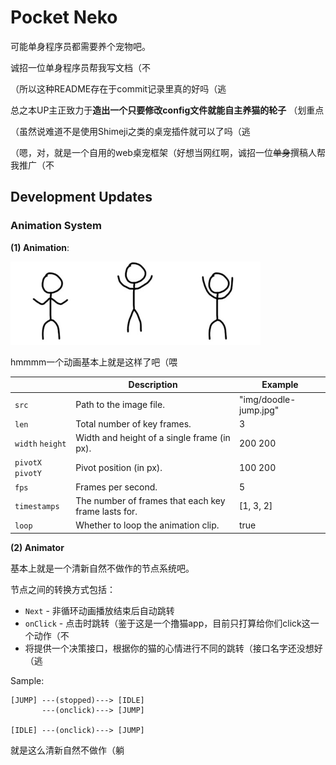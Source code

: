 # Pocket Neko
可能单身程序员都需要养个宠物吧。

诚招一位单身程序员帮我写文档（不

（所以这种README存在于commit记录里真的好吗（逃

总之本UP主正致力于**造出一个只要修改config文件就能自主养猫的轮子** （划重点

（虽然说难道不是使用Shimeji之类的桌宠插件就可以了吗（逃

（嗯，对，就是一个自用的web桌宠框架（好想当网红啊，诚招一位~~单身~~撰稿人帮我推广（不

## Development Updates

### Animation System
**(1) Animation**: 

<img src="img/doodle-jump.jpg" width="400">

hmmmm一个动画基本上就是这样了吧（喂

|| Description |Example|
|---|---|---|
|`src` | Path to the image file. | "img/doodle-jump.jpg" |
|`len` | Total number of key frames. | 3 |
|`width` `height` | Width and height of a single frame (in px). | 200 200 |
|`pivotX` `pivotY` | Pivot position (in px). | 100 200 |
|`fps` | Frames per second. | 5 |
|`timestamps` | The number of frames that each key frame lasts for. | [1, 3, 2] |
|`loop` | Whether to loop the animation clip. | true |

**(2) Animator**

基本上就是一个清新自然不做作的节点系统吧。

节点之间的转换方式包括：

* `Next` - 非循环动画播放结束后自动跳转
* `onClick` - 点击时跳转（鉴于这是一个撸猫app，目前只打算给你们click这一个动作（不
* 将提供一个决策接口，根据你的猫的心情进行不同的跳转（接口名字还没想好（逃

Sample:

```
[JUMP] ---(stopped)---> [IDLE]
       ---(onclick)---> [JUMP]

[IDLE] ---(onclick)---> [JUMP]
```

就是这么清新自然不做作（躺
